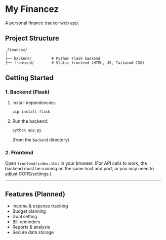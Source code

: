 # My Financez

A personal finance tracker web app.

## Project Structure

```
_Financez/
│
├── backend/         # Python Flask backend
├── frontend/        # Static frontend (HTML, JS, Tailwind CSS)
```

## Getting Started

### 1. Backend (Flask)

1. Install dependencies:
   ```bash
   pip install flask
   ```
2. Run the backend:
   ```bash
   python app.py
   ```
   (from the `backend` directory)

### 2. Frontend

Open `frontend/index.html` in your browser. (For API calls to work, the backend must be running on the same host and port, or you may need to adjust CORS/settings.)

---

## Features (Planned)
- Income & expense tracking
- Budget planning
- Goal setting
- Bill reminders
- Reports & analysis
- Secure data storage 